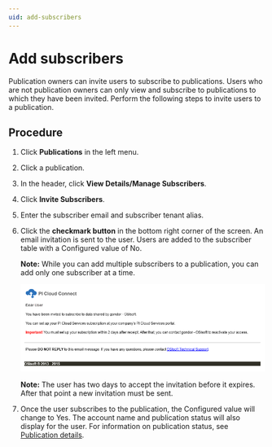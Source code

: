 ```yaml
---
uid: add-subscribers
---
```


# Add subscribers

Publication owners can invite users to subscribe to publications. Users who are not publication owners can only view and subscribe to publications to which they have been invited. Perform the following steps to invite users to a publication.

## Procedure

1. Click **Publications** in the left menu.

1. Click a publication.

1. In the header, click **View Details/Manage Subscribers**.

1. Click **Invite Subscribers**.

1. Enter the subscriber email and subscriber tenant alias.

1. Click the **checkmark button** in the bottom right corner of the screen. An email invitation is sent to the user. Users are added to the subscriber table with a Configured value of No.

   **Note:** While you can add multiple subscribers to a publication, you can add only one subscriber at a time.

   ![PI CC invitation email](images/piccemail.png)

   **Note:** The user has two days to accept the invitation before it expires. After that point a new invitation must be sent.

1. Once the user subscribes to the publication, the Configured value will change to Yes. The account name and publication status will also display for the user. For information on publication status, see [Publication details](xref:publication-details).
